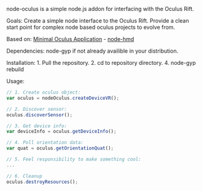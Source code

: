 node-oculus is a simple node.js addon for interfacing with the Oculus Rift. 

Goals: 
	Create a simple node interface to the Oculus Rift.
	Provide a clean start point for complex node based oculus projects to evolve from.

Based on:
	[Minimal Oculus Application](https://developer.oculusvr.com/wiki/index.php?title=Minimal_Oculus_Application&status=1)
	-
	[node-hmd](https://github.com/Geocent/node-hmd)



Dependencies:
	node-gyp if not already availible in your distribution.

Installation:
	1. Pull the repository.
	2. cd to repository directory.
	4. node-gyp rebuild


Usage:
```javascript
// 1. Create oculus object:
var oculus = nodeOculus.createDeviceVR();

// 2. Discover sensor:
oculus.discoverSensor();

// 3. Get device info:
var deviceInfo = oculus.getDeviceInfo();

// 4. Poll orientation data:
var quat = oculus.getOrientationQuat();

// 5. Feel responsibility to make something cool:
...

// 6. Cleanup
oculus.destroyResources();
``` 
